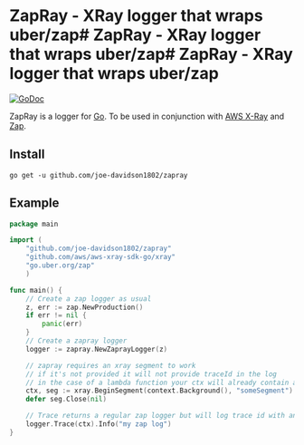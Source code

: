 # ZapRay - XRay logger that wraps uber/zap# ZapRay - XRay logger that wraps uber/zap# ZapRay - XRay logger that wraps uber/zap

[![GoDoc](http://godoc.org/github.com/yosssi/gohtml?status.png)](http://godoc.org/github.com/joe-davidson1802/zapray)

ZapRay is a logger for [Go](http://golang.org/). To be used in conjunction with [AWS X-Ray](https://docs.aws.amazon.com/xray/latest/devguide/security-logging-monitoring.html) and [Zap](https://github.com/uber-go/zap).

## Install

```
go get -u github.com/joe-davidson1802/zapray
```

## Example

``` go
package main

import (
	"github.com/joe-davidson1802/zapray"
	"github.com/aws/aws-xray-sdk-go/xray"
	"go.uber.org/zap"
	)

func main() {
	// Create a zap logger as usual
	z, err := zap.NewProduction()
	if err != nil {
		panic(err)
	}
	// Create a zapray logger
	logger := zapray.NewZaprayLogger(z)

	// zapray requires an xray segment to work
	// if it's not provided it will not provide traceId in the log
	// in the case of a lambda function your ctx will already contain a segment
	ctx, seg := xray.BeginSegment(context.Background(), "someSegment")
	defer seg.Close(nil)

	// Trace returns a regular zap logger but will log trace id with any logs chained onto it
	logger.Trace(ctx).Info("my zap log")
}
```
